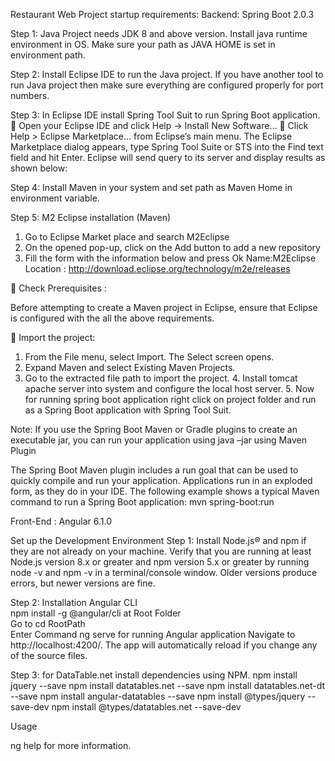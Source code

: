 Restaurant Web Project  startup  requirements: 
 Backend: Spring Boot 2.0.3 
 
Step 1:  Java Project needs JDK 8 and above version. Install java runtime environment in OS.  Make sure your path as JAVA HOME is set in environment path.  

Step 2: Install Eclipse IDE to run the Java project. If you have another tool to run Java project then make sure everything are configured properly for port numbers.  

Step 3: In Eclipse IDE install Spring Tool Suit to run Spring Boot application.  Open your Eclipse IDE and click Help -> Install New Software…  Click Help > Eclipse Marketplace… from Eclipse’s main menu. The Eclipse Marketplace dialog appears, type Spring Tool Suite or STS into the Find text field and hit Enter. Eclipse will send query to its server and display results as shown below:   
 
Step 4: Install Maven in your system and set path as Maven Home in environment variable. 

Step 5: M2 Eclipse installation (Maven)

1. Go to Eclipse Market place and search M2Eclipse 
2. On the opened pop-up, click on the Add button to add a new repository 
3. Fill the form with the information below and press Ok Name:M2Eclipse Location : http://download.eclipse.org/technology/m2e/releases 

 Check Prerequisites : 
 
Before attempting to create a Maven project in Eclipse, ensure that Eclipse is configured with the all the above requirements. 
 
    Import the project: 
 
1.  From the File menu, select Import. The Select screen opens.
2. Expand Maven and select Existing Maven Projects. 
3. Go to the extracted file path to import the project. 4. Install tomcat apache server into system and configure the local host server. 5. Now for running spring boot application right click on project folder and run as a Spring Boot application with Spring Tool Suit. 
 
Note: If you use the Spring Boot Maven or Gradle plugins to create an executable jar, you can run your application using java –jar using Maven Plugin 
 
The Spring Boot Maven plugin includes a run goal that can be used to quickly compile and run your application. Applications run in an exploded form, as they do in your IDE. The following example shows a typical Maven command to run a Spring Boot application:  mvn spring-boot:run 

Front-End :  Angular 6.1.0 

 Set up the Development Environment 
Step 1:  Install Node.js® and npm if they are not already on your machine. Verify that you are running at least Node.js version 8.x or greater and npm version 5.x or greater by running node -v and npm -v in a terminal/console window. Older versions produce errors, but newer versions are fine. 

Step 2: Installation Angular CLI         
npm install -g @angular/cli  at Root Folder         
Go to cd RootPath        
Enter Command ng serve for running  Angular application  Navigate to http://localhost:4200/. 
The app will automatically reload if  you change any of the source files.

Step 3:  for DataTable.net  install dependencies using NPM. 
npm install jquery --save 
npm install datatables.net --save 
npm install datatables.net-dt --save 
npm install angular-datatables --save npm install @types/jquery --save-dev
npm install @types/datatables.net --save-dev 

Usage 

ng help for more information. 

